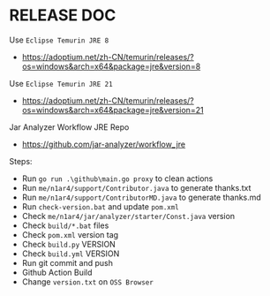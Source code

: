 # RELEASE DOC

Use `Eclipse Temurin JRE 8`

- https://adoptium.net/zh-CN/temurin/releases/?os=windows&arch=x64&package=jre&version=8

Use `Eclipse Temurin JRE 21`

- https://adoptium.net/zh-CN/temurin/releases/?os=windows&arch=x64&package=jre&version=21

Jar Analyzer Workflow JRE Repo

- https://github.com/jar-analyzer/workflow_jre

Steps:

- Run `go run .\github\main.go proxy` to clean actions
- Run `me/n1ar4/support/Contributor.java` to generate thanks.txt
- Run `me/n1ar4/support/ContributorMD.java` to generate thanks.md
- Run `check-version.bat` and update `pom.xml`
- Check `me/n1ar4/jar/analyzer/starter/Const.java` version
- Check `build/*.bat` files
- Check `pom.xml` version tag
- Check `build.py` VERSION
- Check `build.yml` VERSION
- Run git commit and push
- Github Action Build
- Change `version.txt` on `OSS Browser`
